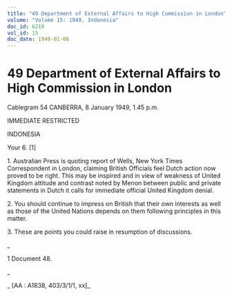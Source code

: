 ```yaml
---
title: "49 Department of External Affairs to High Commission in London"
volume: "Volume 15: 1949, Indonesia"
doc_id: 6218
vol_id: 15
doc_date: 1949-01-08
---
```


# 49 Department of External Affairs to High Commission in London

Cablegram 54 CANBERRA, 8 January 1949, 1.45 p.m.

IMMEDIATE RESTRICTED

INDONESIA

Your 6. [1]

1\. Australian Press is quoting report of Wells, New York Times Correspondent in London, claiming British Officials feel Dutch action now proved to be right. This may be inspired and in view of weakness of United Kingdom attitude and contrast noted by Menon between public and private statements in Dutch it calls for immediate official United Kingdom denial.

2\. You should continue to impress on British that their own interests as well as those of the United Nations depends on them following principles in this matter.

3\. These are points you could raise in resumption of discussions.

_

1 Document 48.

_

_ [AA : A1838, 403/3/1/1, xx]_
